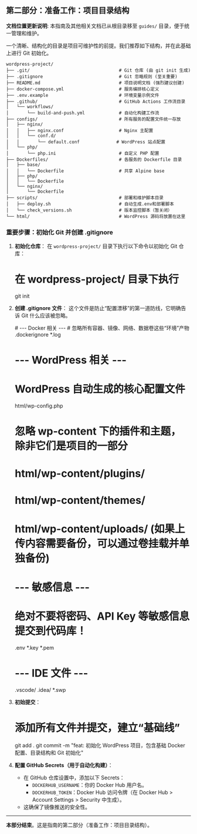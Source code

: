## 第二部分：准备工作：项目目录结构

**文档位置更新说明**: 本指南及其他相关文档已从根目录移至 `guides/` 目录，便于统一管理和维护。

一个清晰、结构化的目录是项目可维护性的前提。我们推荐如下结构，并在此基础上进行 Git 初始化。

<xaiArtifact artifact_id="77d2ae05-bb15-4621-b0a2-bcd3035c0bea" artifact_version_id="343fcfe3-a3b9-4c4e-8f5f-f1d4125b0f80" title="项目目录结构说明.md" contentType="text/markdown">

```
wordpress-project/
├── .git/                                  # Git 仓库 (由 git init 生成)
├── .gitignore                             # Git 忽略规则 (至关重要)
├── README.md                              # 项目说明文档 (强烈建议创建)
├── docker-compose.yml                     # 服务编排核心定义
├── .env.example                           # 环境变量示例文件
├── .github/                               # GitHub Actions 工作流目录
│   └── workflows/
│       └── build-and-push.yml             # 自动化构建工作流
├── configs/                               # 所有服务的配置文件统一存放
│   ├── nginx/
│   │   ├── nginx.conf                     # Nginx 主配置
│   │   └── conf.d/
│   │       └── default.conf              # WordPress 站点配置
│   └── php/
│       └── php.ini                        # 自定义 PHP 配置
├── Dockerfiles/                           # 各服务的 Dockerfile 目录
│   ├── base/
│   │   └── Dockerfile                     # 共享 Alpine base
│   ├── php/
│   │   └── Dockerfile
│   └── nginx/
│       └── Dockerfile
├── scripts/                               # 部署和维护脚本目录
│   ├── deploy.sh                          # 自动生成.env和部署脚本
│   └── check_versions.sh                  # 版本监控脚本（暂关闭）
└── html/                                  # WordPress 源码将放置在这里
```

</xaiArtifact>

### **重要步骤：初始化 Git 并创建 .gitignore**

1.  **初始化仓库**：
    在 `wordpress-project/` 目录下执行以下命令以初始化 Git 仓库：
    <xaiArtifact artifact_id="6aade2c6-8660-4710-a40e-cbe267b5e2d0" artifact_version_id="64fa0bb5-d0c7-4acc-9790-1463881df041" title="init_git.sh" contentType="text/x-sh">
    # 在 wordpress-project/ 目录下执行
    git init
    </xaiArtifact>

2.  **创建 .gitignore 文件**：
    这个文件是防止“配置漂移”的第一道防线，它明确告诉 Git 什么应该被忽略。

    <xaiArtifact artifact_id="a6d0d0e8-5d11-40e6-9d63-23966b08292b" artifact_version_id="d5fd02af-910b-40c3-8dcd-1eb0fbfcebd6" title=".gitignore" contentType="text/plain">
    # --- Docker 相关 ---
    # 忽略所有容器、镜像、网络、数据卷这些“环境”产物
    .dockerignore
    *.log
    
    # --- WordPress 相关 ---
    # WordPress 自动生成的核心配置文件
    html/wp-config.php
    # 忽略 wp-content 下的插件和主题，除非它们是项目的一部分
    # html/wp-content/plugins/
    # html/wp-content/themes/
    # html/wp-content/uploads/ (如果上传内容需要备份，可以通过卷挂载并单独备份)
    
    # --- 敏感信息 ---
    # 绝对不要将密码、API Key 等敏感信息提交到代码库！
    .env
    *.key
    *.pem
    
    # --- IDE 文件 ---
    .vscode/
    .idea/
    *.swp
    </xaiArtifact>

3.  **初始提交**：
    <xaiArtifact artifact_id="683bda56-8bf2-4a96-973b-89a3e787f87e" artifact_version_id="a135f70e-280b-44d7-b08e-ea1a225d142a" title="initial_commit.sh" contentType="text/x-sh">
    # 添加所有文件并提交，建立“基础线”
    git add .
    git commit -m "feat: 初始化 WordPress 项目，包含基础 Docker 配置、目录结构和 Git 初始化"
    </xaiArtifact>

4.  **配置 GitHub Secrets（用于自动化构建）**：
    - 在 GitHub 仓库设置中，添加以下 Secrets：
      - `DOCKERHUB_USERNAME`：你的 Docker Hub 用户名。
      - `DOCKERHUB_TOKEN`：Docker Hub 访问令牌（在 Docker Hub > Account Settings > Security 中生成）。
    - 这确保了镜像推送的安全性。

---

**本部分结束**。这是指南的第二部分（准备工作：项目目录结构）。